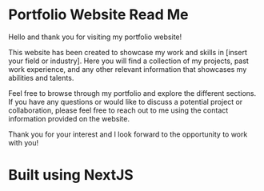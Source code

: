 # Portfolio Website Read Me

Hello and thank you for visiting my portfolio website!

This website has been created to showcase my work and skills in [insert your field or industry]. Here you will find a collection of my projects, past work experience, and any other relevant information that showcases my abilities and talents.

Feel free to browse through my portfolio and explore the different sections. If you have any questions or would like to discuss a potential project or collaboration, please feel free to reach out to me using the contact information provided on the website.

Thank you for your interest and I look forward to the opportunity to work with you!

# Built using NextJS

